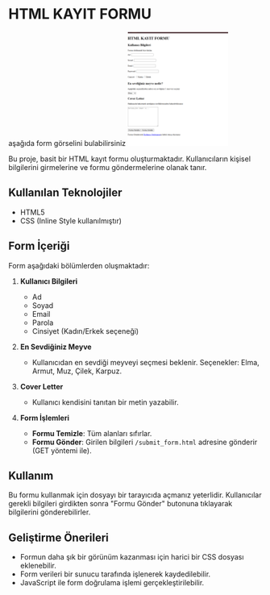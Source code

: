 # HTML KAYIT FORMU
aşağıda form görselini bulabilirsiniz
![Proje Görseli](nonni.png)

Bu proje, basit bir HTML kayıt formu oluşturmaktadır. Kullanıcıların kişisel bilgilerini girmelerine ve formu göndermelerine olanak tanır.

## Kullanılan Teknolojiler
- HTML5
- CSS (Inline Style kullanılmıştır)

## Form İçeriği
Form aşağıdaki bölümlerden oluşmaktadır:

1. **Kullanıcı Bilgileri**
   - Ad
   - Soyad
   - Email
   - Parola
   - Cinsiyet (Kadın/Erkek seçeneği)

2. **En Sevdiğiniz Meyve**
   - Kullanıcıdan en sevdiği meyveyi seçmesi beklenir. Seçenekler: Elma, Armut, Muz, Çilek, Karpuz.

3. **Cover Letter**
   - Kullanıcı kendisini tanıtan bir metin yazabilir.

4. **Form İşlemleri**
   - **Formu Temizle**: Tüm alanları sıfırlar.
   - **Formu Gönder**: Girilen bilgileri `/submit_form.html` adresine gönderir (GET yöntemi ile).

## Kullanım
Bu formu kullanmak için dosyayı bir tarayıcıda açmanız yeterlidir. Kullanıcılar gerekli bilgileri girdikten sonra "Formu Gönder" butonuna tıklayarak bilgilerini gönderebilirler.

## Geliştirme Önerileri
- Formun daha şık bir görünüm kazanması için harici bir CSS dosyası eklenebilir.
- Form verileri bir sunucu tarafında işlenerek kaydedilebilir.
- JavaScript ile form doğrulama işlemi gerçekleştirilebilir.

